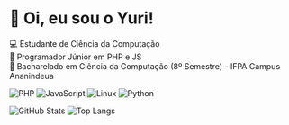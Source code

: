 # 👋 Oi, eu sou o Yuri!
💻 Estudante de Ciência da Computação  
🚀 Programador Júnior em PHP e JS  
📍 Bacharelado em Ciência da Computação (8º Semestre) - IFPA Campus Ananindeua

![PHP](https://img.shields.io/badge/PHP-777BB4?style=for-the-badge&logo=php&logoColor=white)
![JavaScript](https://img.shields.io/badge/JavaScript-F7DF1E?style=for-the-badge&logo=javascript&logoColor=black)
![Linux](https://img.shields.io/badge/Linux-000000?style=for-the-badge&logo=linux&logoColor=yellow)
![Python](https://img.shields.io/badge/Python-0000FF?style=for-the-badge&logo=python&logoColor=yellow)

![GitHub Stats](https://github-readme-stats.vercel.app/api?username=yurisilva2503&show_icons=true&theme=radical)
![Top Langs](https://github-readme-stats.vercel.app/api/top-langs/?username=yurisilva2503&layout=compact&theme=radical)
